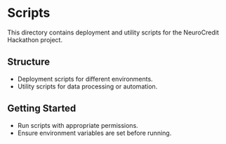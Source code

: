 # Scripts

This directory contains deployment and utility scripts for the NeuroCredit Hackathon project.

## Structure
- Deployment scripts for different environments.
- Utility scripts for data processing or automation.

## Getting Started
- Run scripts with appropriate permissions.
- Ensure environment variables are set before running.
